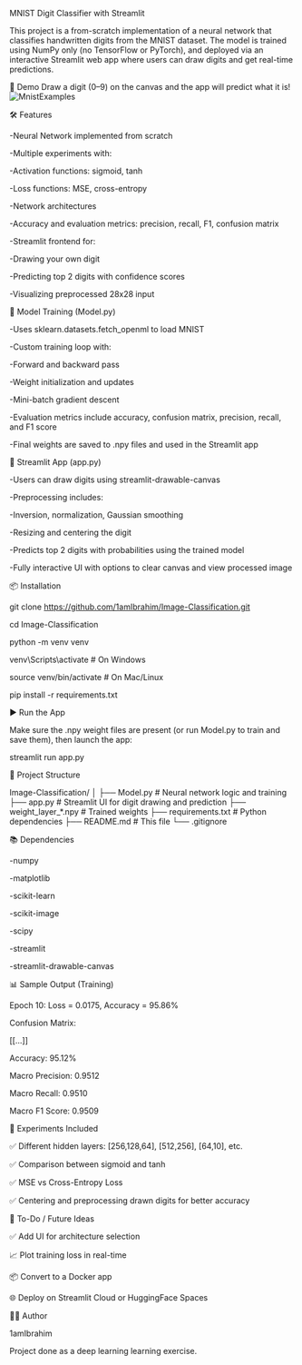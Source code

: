 MNIST Digit Classifier with Streamlit

This project is a from-scratch implementation of a neural network that classifies handwritten digits from the MNIST dataset. The model is trained using NumPy only (no TensorFlow or PyTorch), and deployed via an interactive Streamlit web app where users can draw digits and get real-time predictions.

🚀 Demo
Draw a digit (0–9) on the canvas and the app will predict what it is!
![MnistExamples](https://github.com/user-attachments/assets/25e0e72c-3ea3-4744-9166-3e487fdbe8a2)


🛠️ Features

-Neural Network implemented from scratch

-Multiple experiments with:

-Activation functions: sigmoid, tanh

-Loss functions: MSE, cross-entropy

-Network architectures

-Accuracy and evaluation metrics: precision, recall, F1, confusion matrix

-Streamlit frontend for:

-Drawing your own digit

-Predicting top 2 digits with confidence scores

-Visualizing preprocessed 28x28 input


🧠 Model Training (Model.py)

-Uses sklearn.datasets.fetch_openml to load MNIST

-Custom training loop with:

-Forward and backward pass

-Weight initialization and updates

-Mini-batch gradient descent

-Evaluation metrics include accuracy, confusion matrix, precision, recall, and F1 score

-Final weights are saved to .npy files and used in the Streamlit app

🎨 Streamlit App (app.py)

-Users can draw digits using streamlit-drawable-canvas

-Preprocessing includes:

-Inversion, normalization, Gaussian smoothing

-Resizing and centering the digit

-Predicts top 2 digits with probabilities using the trained model

-Fully interactive UI with options to clear canvas and view processed image

📦 Installation

git clone https://github.com/1amIbrahim/Image-Classification.git

cd Image-Classification

python -m venv venv

venv\Scripts\activate  # On Windows

source venv/bin/activate  # On Mac/Linux

pip install -r requirements.txt

▶️ Run the App

Make sure the .npy weight files are present (or run Model.py to train and save them), then launch the app:

streamlit run app.py

📁 Project Structure

Image-Classification/
│
├── Model.py             # Neural network logic and training
├── app.py               # Streamlit UI for digit drawing and prediction
├── weight_layer_*.npy   # Trained weights
├── requirements.txt     # Python dependencies
├── README.md            # This file
└── .gitignore

📚 Dependencies

-numpy

-matplotlib

-scikit-learn

-scikit-image

-scipy

-streamlit

-streamlit-drawable-canvas

📊 Sample Output (Training)

Epoch 10: Loss = 0.0175, Accuracy = 95.86%

Confusion Matrix:

[[...]]

Accuracy: 95.12%

Macro Precision: 0.9512

Macro Recall: 0.9510

Macro F1 Score: 0.9509

🧪 Experiments Included

✅ Different hidden layers: [256,128,64], [512,256], [64,10], etc.

✅ Comparison between sigmoid and tanh

✅ MSE vs Cross-Entropy Loss

✅ Centering and preprocessing drawn digits for better accuracy

📌 To-Do / Future Ideas

✅ Add UI for architecture selection

📈 Plot training loss in real-time

📦 Convert to a Docker app

🌐 Deploy on Streamlit Cloud or HuggingFace Spaces

🧑‍💻 Author

1amIbrahim

Project done as a deep learning learning exercise.










